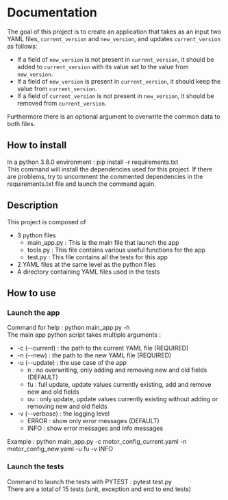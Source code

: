 # Documentation

The goal of this project is to create an application that takes as an input two YAML files, `current_version` and `new_version`, and updates `current_version` as follows:
- If a field of `new_version` is not present in `current_version`, it should be
  added to `current_version` with its value set to the value from `new_version`.
- If a field of `new_version` is present in `current_version`, it should keep the
  value from `current_version`.
- If a field of `current_version` is not present in `new_version`, it should be
  removed from `current_version`.

Furthermore there is an optional argument to overwrite the common data to both files.

## How to install

In a python 3.8.0 environment :
    pip install -r requirements.txt \
This command will install the dependencies used for this project.
If there are problems, try to uncomment the commented dependencies in the requirements.txt file and launch the command again.

## Description

This project is composed of 
- 3 python files
  - main_app.py : This is the main file that launch the app
  - tools.py : This file contains various useful functions for the app
  - test.py : This file contains all the tests for this app
- 2 YAML files at the same level as the python files
- A directory containing YAML files used in the tests

## How to use

### Launch the app

Command for help : python main_app.py -h \
The main app python script takes multiple arguments :
- -c (--current) : the path to the current YAML file (REQUIRED)
- -n (--new) : the path to the new YAML file (REQUIRED)
- -u (--update) : the use case of the app 
  - n : no overwriting, only adding and removing new and old fields (DEFAULT)
  - fu : full update, update values currently existing, add and remove new and old fields
  - ou : only update, update values currently existing without adding or removing new and old fields
- -v (--verbose) : the logging level
  - ERROR : show only error messages (DEFAULT)
  - INFO : show error messages and info messages

Example :
python main_app.py -c motor_config_current.yaml -n motor_config_new.yaml -u fu -v INFO
### Launch the tests

Command to launch the tests with PYTEST : pytest test.py \
There are a total of 15 tests (unit, exception and end to end tests)
